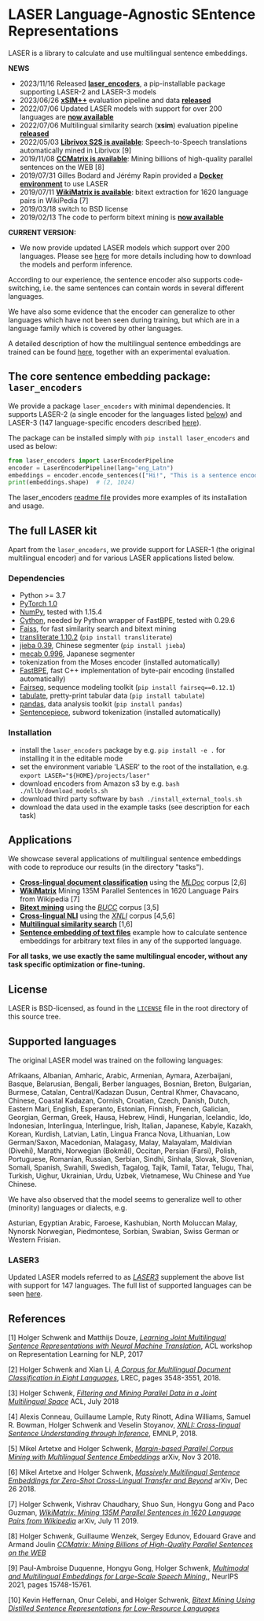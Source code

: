 # LASER  Language-Agnostic SEntence Representations

LASER is a library to calculate and use multilingual sentence embeddings.

**NEWS**
* 2023/11/16 Released [**laser_encoders**](laser_encoders), a pip-installable package supporting LASER-2 and LASER-3 models
* 2023/06/26 [**xSIM++**](https://arxiv.org/abs/2306.12907) evaluation pipeline and data [**released**](tasks/xsimplusplus/README.md)
* 2022/07/06 Updated LASER models with support for over 200 languages are [**now available**](nllb/README.md)
* 2022/07/06 Multilingual similarity search (**xsim**) evaluation pipeline [**released**](tasks/xsim/README.md)
* 2022/05/03 [**Librivox S2S is available**](tasks/librivox-s2s): Speech-to-Speech translations automatically mined in Librivox [9]
* 2019/11/08 [**CCMatrix is available**](tasks/CCMatrix): Mining billions of high-quality parallel sentences on the WEB [8]
* 2019/07/31 Gilles Bodard and Jérémy Rapin provided a [**Docker environment**](docker) to use LASER
* 2019/07/11 [**WikiMatrix is available**](tasks/WikiMatrix): bitext extraction for 1620 language pairs in WikiPedia [7]
* 2019/03/18 switch to BSD license
* 2019/02/13 The code to perform bitext mining is [**now available**](tasks/bucc)

**CURRENT VERSION:**
* We now provide updated LASER models which support over 200 languages. Please see [here](nllb/README.md) for more details including how to download the models and perform inference.

According to our experience, the sentence encoder also supports code-switching, i.e.
the same sentences can contain words in several different languages.

We have also some evidence that the encoder can generalize to other
languages which have not been seen during training, but which are in
a language family which is covered by other languages.

A detailed description of how the multilingual sentence embeddings are trained can
be found [here](https://arxiv.org/abs/2205.12654), together with an experimental evaluation.

## The core sentence embedding package: `laser_encoders`
We provide a package `laser_encoders` with minimal dependencies.
It supports LASER-2 (a single encoder for the languages listed [below](#supported-languages)) 
and LASER-3 (147 language-specific encoders described [here](nllb/README.md)).

The package can be installed simply with `pip install laser_encoders` and used as below:

```python
from laser_encoders import LaserEncoderPipeline
encoder = LaserEncoderPipeline(lang="eng_Latn")
embeddings = encoder.encode_sentences(["Hi!", "This is a sentence encoder."])
print(embeddings.shape)  # (2, 1024)
```

The laser_encoders [readme file](laser_encoders) provides more examples of its installation and usage.

## The full LASER kit
Apart from the `laser_encoders`, we provide support for LASER-1 (the original multilingual encoder)
and for various LASER applications listed below.

### Dependencies
* Python >= 3.7
* [PyTorch 1.0](http://pytorch.org/)
* [NumPy](http://www.numpy.org/), tested with 1.15.4
* [Cython](https://pypi.org/project/Cython/), needed by Python wrapper of FastBPE, tested with 0.29.6
* [Faiss](https://github.com/facebookresearch/faiss), for fast similarity search and bitext mining
* [transliterate 1.10.2](https://pypi.org/project/transliterate) (`pip install transliterate`)
* [jieba 0.39](https://pypi.org/project/jieba/), Chinese segmenter (`pip install jieba`)
* [mecab 0.996](https://pypi.org/project/JapaneseTokenizer/), Japanese segmenter
* tokenization from the Moses encoder (installed automatically)
* [FastBPE](https://github.com/glample/fastBPE), fast C++ implementation of byte-pair encoding (installed automatically)
* [Fairseq](https://github.com/pytorch/fairseq), sequence modeling toolkit (`pip install fairseq==0.12.1`)
* [tabulate](https://pypi.org/project/tabulate), pretty-print tabular data (`pip install tabulate`)
* [pandas](https://pypi.org/project/pandas), data analysis toolkit (`pip install pandas`)
* [Sentencepiece](https://github.com/google/sentencepiece), subword tokenization (installed automatically)

### Installation
* install the `laser_encoders` package by e.g. `pip install -e .` for installing it in the editable mode
* set the environment variable 'LASER' to the root of the installation, e.g.
  `export LASER="${HOME}/projects/laser"`
* download encoders from Amazon s3 by e.g. `bash ./nllb/download_models.sh` 
* download third party software by `bash ./install_external_tools.sh`
* download the data used in the example tasks (see description for each task)

## Applications

We showcase several applications of multilingual sentence embeddings
with code to reproduce our results (in the directory "tasks").

* [**Cross-lingual document classification**](tasks/mldoc) using the
  [*MLDoc*](https://github.com/facebookresearch/MLDoc) corpus [2,6]
* [**WikiMatrix**](tasks/WikiMatrix)
   Mining 135M Parallel Sentences in 1620 Language Pairs from Wikipedia [7]
* [**Bitext mining**](tasks/bucc) using the
  [*BUCC*](https://comparable.limsi.fr/bucc2018/bucc2018-task.html) corpus [3,5]
* [**Cross-lingual NLI**](tasks/xnli)
  using the [*XNLI*](https://www.nyu.edu/projects/bowman/xnli/) corpus [4,5,6]
* [**Multilingual similarity search**](tasks/similarity) [1,6]
* [**Sentence embedding of text files**](tasks/embed)
  example how to calculate sentence embeddings for arbitrary text files in any of the supported language.

**For all tasks, we use exactly the same multilingual encoder, without any task specific optimization or fine-tuning.**

## License

LASER is BSD-licensed, as found in the [`LICENSE`](LICENSE) file in the root directory of this source tree.

## Supported languages

The original LASER model was trained on the following languages:

Afrikaans, Albanian, Amharic, Arabic, Armenian, Aymara, Azerbaijani, Basque, Belarusian, Bengali,
Berber languages, Bosnian, Breton, Bulgarian, Burmese, Catalan, Central/Kadazan Dusun, Central Khmer,
Chavacano, Chinese, Coastal Kadazan, Cornish, Croatian, Czech, Danish, Dutch, Eastern Mari, English,
Esperanto, Estonian, Finnish, French, Galician, Georgian, German, Greek, Hausa, Hebrew, Hindi,
Hungarian, Icelandic, Ido, Indonesian, Interlingua, Interlingue, Irish, Italian, Japanese, Kabyle,
Kazakh, Korean, Kurdish, Latvian, Latin, Lingua Franca Nova, Lithuanian, Low German/Saxon,
Macedonian, Malagasy, Malay, Malayalam, Maldivian (Divehi), Marathi, Norwegian (Bokmål), Occitan,
Persian (Farsi), Polish, Portuguese, Romanian, Russian, Serbian, Sindhi, Sinhala, Slovak, Slovenian,
Somali, Spanish, Swahili, Swedish, Tagalog, Tajik, Tamil, Tatar, Telugu, Thai, Turkish, Uighur,
Ukrainian, Urdu, Uzbek, Vietnamese, Wu Chinese and Yue Chinese.

We have also observed that the model seems to generalize well to other (minority) languages or dialects, e.g.

Asturian, Egyptian Arabic, Faroese, Kashubian, North Moluccan Malay, Nynorsk Norwegian, Piedmontese, Sorbian, Swabian,
Swiss German or Western Frisian.

### LASER3

Updated LASER models referred to as *[LASER3](nllb/README.md)* supplement the above list with support for 147 languages. The full list of supported languages can be seen [here](nllb/README.md#list-of-available-laser3-encoders).

## References

[1] Holger Schwenk and Matthijs Douze,
    [*Learning Joint Multilingual Sentence Representations with Neural Machine Translation*](https://aclanthology.info/papers/W17-2619/w17-2619),
    ACL workshop on Representation Learning for NLP, 2017

[2] Holger Schwenk and Xian Li,
    [*A Corpus for Multilingual Document Classification in Eight Languages*](http://www.lrec-conf.org/proceedings/lrec2018/pdf/658.pdf),
    LREC, pages 3548-3551, 2018.

[3] Holger Schwenk,
    [*Filtering and Mining Parallel Data in a Joint Multilingual Space*](http://aclweb.org/anthology/P18-2037)
    ACL, July 2018

[4] Alexis Conneau, Guillaume Lample, Ruty Rinott, Adina Williams, Samuel R. Bowman, Holger Schwenk and Veselin Stoyanov,
    [*XNLI: Cross-lingual Sentence Understanding through Inference*](https://aclweb.org/anthology/D18-1269),
    EMNLP, 2018.

[5] Mikel Artetxe and Holger Schwenk,
    [*Margin-based Parallel Corpus Mining with Multilingual Sentence Embeddings*](https://arxiv.org/abs/1811.01136)
    arXiv, Nov 3 2018.

[6] Mikel Artetxe and Holger Schwenk,
    [*Massively Multilingual Sentence Embeddings for Zero-Shot Cross-Lingual Transfer and Beyond*](https://arxiv.org/abs/1812.10464)
    arXiv, Dec 26 2018.

[7] Holger Schwenk, Vishrav Chaudhary, Shuo Sun, Hongyu Gong and Paco Guzman,
    [*WikiMatrix: Mining 135M Parallel Sentences in 1620 Language Pairs from Wikipedia*](https://arxiv.org/abs/1907.05791)
    arXiv, July 11  2019.

[8] Holger Schwenk, Guillaume Wenzek, Sergey Edunov, Edouard Grave and Armand Joulin
    [*CCMatrix: Mining Billions of High-Quality Parallel Sentences on the WEB*](https://arxiv.org/abs/1911.04944)

[9] Paul-Ambroise Duquenne, Hongyu Gong, Holger Schwenk,
    [*Multimodal and Multilingual Embeddings for Large-Scale Speech Mining,*](https://papers.nips.cc/paper/2021/hash/8466f9ace6a9acbe71f75762ffc890f1-Abstract.html), NeurIPS 2021, pages 15748-15761.

[10] Kevin Heffernan, Onur Celebi, and Holger Schwenk,
     [*Bitext Mining Using Distilled Sentence Representations for Low-Resource Languages*](https://arxiv.org/abs/2205.12654)
